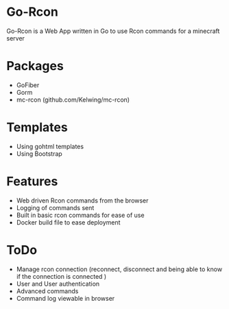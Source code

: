 # Go-Rcon
Go-Rcon is a Web App written in Go to use Rcon commands for a minecraft server

# Packages
- GoFiber
- Gorm
- mc-rcon (github.com/Kelwing/mc-rcon)

# Templates
- Using gohtml templates
- Using Bootstrap

# Features
- Web driven Rcon commands from the browser
- Logging of commands sent
- Built in basic rcon commands for ease of use
- Docker build file to ease deployment

# ToDo
- Manage rcon connection (reconnect, disconnect and being able to know if the connection is connected )
- User and User authentication
- Advanced commands
- Command log viewable in browser